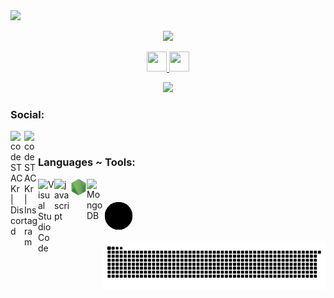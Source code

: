 <img src="https://user-images.githubusercontent.com/70382532/138322189-2db8df52-9dcb-40a0-88a8-c365466bd33d.gif">
<p align="center">
<img src="https://readme-typing-svg.herokuapp.com?color=36BCF7FF&center=true&size=22&lines=Desenvolvedor;Tecnologia;Gamer;"/>
</p>
<p align="center">
  <a href="https://nodejs.org/">
        <img height="32" width="32" src="https://res.cloudinary.com/dkfobbwsu/image/upload/v1597534532/node-dot-js.svg"/>
  </a>
    <a href="https://reactjs.org/">
        <img height="32" width="32" src="https://res.cloudinary.com/dkfobbwsu/image/upload/v1597534460/react.svg"/>
  </a>

 <p align="center">
   <a href="https://spotify-github-profile.vercel.app/api/view.svg?uid=31vwbutl5mfh3jih2w5ykfoueej4&redirect=true">
    <img src="https://spotify-github-profile.vercel.app/api/view.svg?uid=31vwbutl5mfh3jih2w5ykfoueej4&cover_image=true&theme=default&show_offline=true&background_color=121212"/>
   </a>

### Social: 
[<img align="left" alt="codeSTACKr | Discord" width="22px" src="https://discord.com/assets/2c21aeda16de354ba5334551a883b481.png" />][discord]
[<img align="left" alt="codeSTACKr | Instagram" width="22px" src="https://upload.wikimedia.org/wikipedia/commons/thumb/a/a5/Instagram_icon.png/600px-Instagram_icon.png"/>][instagram]    

<br/>
   
### Languages ~ Tools:
[<img align="left" alt="Visual Studio Code" width="26px" src="https://upload.wikimedia.org/wikipedia/commons/4/4b/Visual_Studio_Code_Insiders_1.36_icon.svg" />][vscode]
[<img align="left" alt="javascript" width="26px" src="https://img.icons8.com/color/48/000000/javascript--v1.png" />][javascript]
[<img align="left" alt="Node.js" width="26px" src="https://raw.githubusercontent.com/github/explore/80688e429a7d4ef2fca1e82350fe8e3517d3494d/topics/nodejs/nodejs.png" />][nodejs]
[<img align="left" alt="MongoDB" width="26px" src="https://www.pngkey.com/png/full/383-3838923_open-mongodb-icon.png" />][mongodb]

<br/>
<br/>

<div class="category column">
                            <svg xmlns="http://www.w3.org/2000/svg" viewBox="0 0 120 120" width="50" height="50" class="gauge high">
                                <circle class="gauge-base" r="53" cx="60" cy="60"/>
                                <circle class="gauge-arc" transform="rotate(-90 60 60)" r="53" cx="60" cy="60" stroke-dasharray="322.42 329"/>
                                <text x="60" y="60" dominant-baseline="central"></text>
                                <circle class="gauge-arc" transform="rotate(-90 60 60)" r="53" cx="60" cy="60" stroke-dasharray="329 329"/>
                                <text x="60" y="60" dominant-baseline="central"></text>
</p>
</p>

![Snake animation](https://github.com/limathiagos/limathiagos/blob/output/github-contribution-grid-snake.svg)
 
[discord]: https://discord.gg/spacelabs
[instagram]: https://www.instagram.com/twyxdc/
[vscode]: https://code.visualstudio.com
[mongodb]: https://mongodb.com/
[javascript]: https://javacript.com/
[nodejs]: https://nodejs.org/
